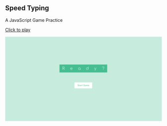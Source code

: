 ## Speed Typing
A JavaScript Game Practice

[Click to play](https://cnbjjj.github.io/speed-typing)

![Project Screenshot](./assets/img/screenshot.png)